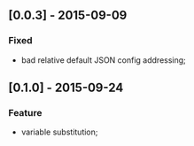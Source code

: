 ## [0.0.3] - 2015-09-09
### Fixed
- bad relative default JSON config addressing;

## [0.1.0] - 2015-09-24
### Feature
- variable substitution;


